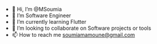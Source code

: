 - 👋 Hi, I’m @MSoumia
- 👀 I’m Software Engineer
- 🌱 I’m currently learning Flutter
- 💞️ I’m looking to collaborate on Software projects or tools
- 📫 How to reach me soumiamamoune@gmail.com

<!---
MSoumia/MSoumia is a ✨ special ✨ repository because its `README.md` (this file) appears on your GitHub profile.
You can click the Preview link to take a look at your changes.
--->
